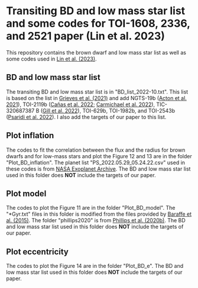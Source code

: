 # Transiting BD and low mass star list and some codes for TOI-1608, 2336, and 2521 paper (Lin et al. 2023)

This repository contains the brown dwarf and low mass star list as well as some codes used in [Lin et al. (2023)](https://ui.adsabs.harvard.edu/abs/2022arXiv221013939L/abstract).

## BD and low mass star list

The transiting BD and low mass star list is in "BD_list_2022-10.txt". This list is based on the list in [Grieves et al. (2021)](https://ui.adsabs.harvard.edu/abs/2021A%26A...652A.127G/abstract) and add NGTS-19b ([Acton et al. 2021](https://ui.adsabs.harvard.edu/abs/2021MNRAS.505.2741A/abstract)), TOI-2119b ([Cañas et al. 2022](https://ui.adsabs.harvard.edu/abs/2022AJ....163...89C/abstract); [Carmichael et al. 2022](https://ui.adsabs.harvard.edu/abs/2022MNRAS.514.4944C/abstract)), TIC-320687387 B ([Gill et al. 2022](https://ui.adsabs.harvard.edu/abs/2022MNRAS.513.1785G/abstract)), 
TOI-629b, TOI-1982b, and TOI-2543b ([Psaridi et al. 2022](https://ui.adsabs.harvard.edu/abs/2022A%26A...664A..94P/abstract)). I also add the targets of our paper to this list.

## Plot inflation

The codes to fit the correlation between the flux and the radius for brown dwarfs and for low-mass stars and plot the Figure 12 and 13 are 
in the folder "Plot_BD_inflation". The planet list "PS_2022.05.29_05.24.22.csv" used in these codes is from [NASA Exoplanet Archive](https://exoplanetarchive.ipac.caltech.edu/).
The BD and low mass star list used in this folder does **NOT** include the targets of our paper.

## Plot model

The codes to plot the Figure 11 are in the folder "Plot_BD_model". The "*Gyr.txt" files in this folder is modified 
from the files provided by [Baraffe et al. (2015)](https://ui.adsabs.harvard.edu/abs/2015A%26A...577A..42B/abstract). The folder "phillips2020" is from [Phillips et al. (2020b)](https://ui.adsabs.harvard.edu/abs/2020A%26A...637A..38P/abstract). 
The BD and low mass star list used in this folder does **NOT** include the targets of our paper.

## Plot eccentricity

The codes to plot the Figure 14 are in the folder "Plot_BD_e". 
The BD and low mass star list used in this folder does **NOT** include the targets of our paper.
